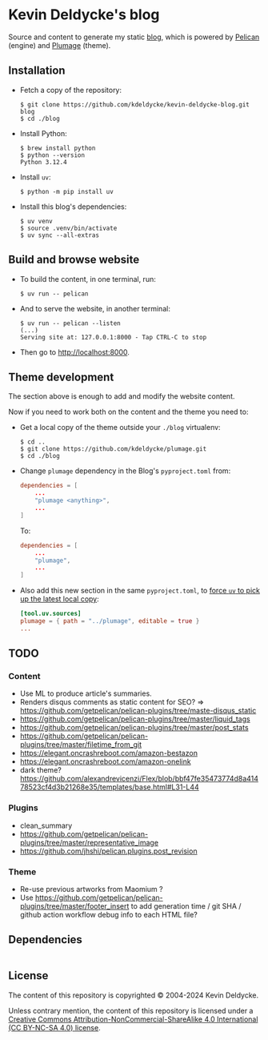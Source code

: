 # Kevin Deldycke's blog

Source and content to generate my static [blog](https://kevin.deldycke.com),
which is powered by [Pelican](https://getpelican.com) (engine) and
[Plumage](https://github.com/kdeldycke/plumage) (theme).

## Installation

- Fetch a copy of the repository:

  ```shell-session
  $ git clone https://github.com/kdeldycke/kevin-deldycke-blog.git blog
  $ cd ./blog
  ```

- Install Python:

  ```shell-session
  $ brew install python
  $ python --version
  Python 3.12.4
  ```

- Install `uv`:

  ```shell-session
  $ python -m pip install uv
  ```

- Install this blog's dependencies:

  ```shell-session
  $ uv venv
  $ source .venv/bin/activate
  $ uv sync --all-extras
  ```

## Build and browse website

- To build the content, in one terminal, run:

  ```shell-session
  $ uv run -- pelican
  ```

- And to serve the website, in another terminal:

  ```shell-session
  $ uv run -- pelican --listen
  (...)
  Serving site at: 127.0.0.1:8000 - Tap CTRL-C to stop
  ```

- Then go to [http://localhost:8000](http://localhost:8000).

## Theme development

The section above is enough to add and modify the website content.

Now if you need to work both on the content and the theme you need to:

- Get a local copy of the theme outside your `./blog` virtualenv:

  ```shell-session
  $ cd ..
  $ git clone https://github.com/kdeldycke/plumage.git
  $ cd ./blog
  ```

- Change `plumage` dependency in the Blog's `pyproject.toml` from:

  ```toml
  dependencies = [
      ...
      "plumage <anything>",
      ...
  ]
  ```

  To:

  ```toml
  dependencies = [
      ...
      "plumage",
      ...
  ]
  ```

- Also add this new section in the same `pyproject.toml`, to [force `uv` to pick up the latest local copy](https://github.com/astral-sh/uv/issues/2844#issuecomment-2241196371):

  ```toml
  [tool.uv.sources]
  plumage = { path = "../plumage", editable = true }
  ...
  ```

## TODO

### Content

- Use ML to produce article's summaries.
- Renders disqus comments as static content for SEO? => https://github.com/getpelican/pelican-plugins/tree/maste-disqus_static
- https://github.com/getpelican/pelican-plugins/tree/master/liquid_tags
- https://github.com/getpelican/pelican-plugins/tree/master/post_stats
- https://github.com/getpelican/pelican-plugins/tree/master/filetime_from_git
- https://elegant.oncrashreboot.com/amazon-bestazon
- https://elegant.oncrashreboot.com/amazon-onelink
- dark theme? https://github.com/alexandrevicenzi/Flex/blob/bbf47fe35473774d8a41478523cf4d3b21268e35/templates/base.html#L31-L44

### Plugins

- clean_summary
- https://github.com/getpelican/pelican-plugins/tree/master/representative_image
- https://github.com/jhshi/pelican.plugins.post_revision

### Theme

- Re-use previous artworks from Maomium ?
- Use https://github.com/getpelican/pelican-plugins/tree/master/footer_insert
  to add generation time / git SHA / github action workflow debug info to
  each HTML file?

## Dependencies

```mermaid docs/assets/dependencies.mmd
```

## License

The content of this repository is copyrighted © 2004-2024 Kevin Deldycke.

Unless contrary mention, the content of this repository is licensed under a
[Creative Commons Attribution-NonCommercial-ShareAlike 4.0 International (CC
BY-NC-SA 4.0) license](license).
